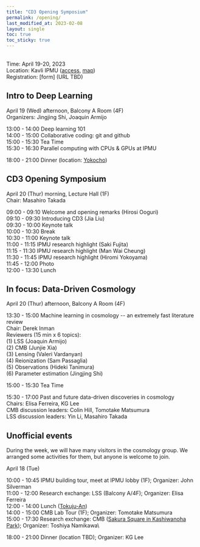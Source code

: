 ```yaml
---
title: "CD3 Opening Symposium"
permalink: /opening/
last_modified_at: 2023-02-08
layout: single
toc: true
toc_sticky: true
---
```


\
Time: April 19-20, 2023\
Location: Kavli IPMU ([access](https://www.ipmu.jp/visitors/access-ipmu), [map](https://goo.gl/maps/hJHkry4p9yiNJfSV7))\
Registration: [form] (URL TBD)

## Intro to Deep Learning
April 19 (Wed) afternoon, Balcony A Room (4F)\
Organizers: Jingjing Shi, Joaquin Armijo

13:00 - 14:00 Deep learning 101\
14:00 - 15:00 Collaborative coding: git and github\
15:00 - 15:30 Tea Time\
15:30 - 16:30 Parallel computing with CPUs & GPUs at IPMU

18:00 - 21:00 Dinner (location: [Yokocho](https://goo.gl/maps/Kq9mPx5AgmwEpxTt6))

## CD3 Opening Symposium
April 20 (Thur) morning, Lecture Hall (1F)\
Chair: Masahiro Takada

09:00 - 09:10 Welcome and opening remarks (Hirosi Ooguri)\
09:10 - 09:30 Introducing CD3 (Jia Liu)\
09:30 - 10:00	Keynote talk\
10:00 - 10:30 Break\
10:30 - 11:00 Keynote talk\
11:00 - 11:15 IPMU research highlight (Saki Fujita)\
11:15 - 11:30 IPMU research highlight (Man Wai Cheung)\
11:30 - 11:45 IPMU research highlight (Hiromi Yokoyama)\
11:45 - 12:00	Photo\
12:00 - 13:30	Lunch

## In focus: Data-Driven Cosmology
April 20 (Thur) afternoon, Balcony A Room (4F)

13:30 - 15:00 Machine learning in cosmology -- an extremely fast literature review\
Chair: Derek Inman\
Reviewers (15 min x 6 topics): \
(1) LSS (Joaquin Armijo)\
(2) CMB (Junjie Xia)\
(3) Lensing (Valeri Vardanyan)\
(4) Reionization (Sam Passaglia)\
(5) Observations (Hideki Tanimura)\
(6) Parameter estimation (Jingjing Shi) 

15:00 - 15:30 Tea Time

15:30 - 17:00 Past and future data-driven discoveries in cosmology\
Chairs: Elisa Ferreira, KG Lee\
CMB discussion leaders: Colin Hill, Tomotake Matsumura\
LSS discussion leaders: Yin Li, Masahiro Takada

## Unofficial events
During the week, we will have many visitors in the cosmology group. We arranged some activities for them, but anyone is welcome to join.

April 18 (Tue) 

10:00 - 10:45 IPMU building tour, meet at IPMU lobby (1F); Organizer: John Silverman\
11:00 - 12:00 Research exchange: LSS (Balcony A/4F); Organizer: Elisa Ferreira\
12:00 - 14:00 Lunch ([Tokuju-An](https://goo.gl/maps/3ex8Pt7yfCahaBCN9))\
14:00 - 15:00 CMB Lab Tour (1F); Organizer: Tomotake Matsumura\
15:00 - 17:30 Research exchange: CMB ([Sakura Square in Kashiwanoha Park](https://goo.gl/maps/m4huFHdnDEiLqays7)); Organizer: Toshiya Namikawa\

18:00 - 21:00 Dinner (location TBD); Organizer: KG Lee
